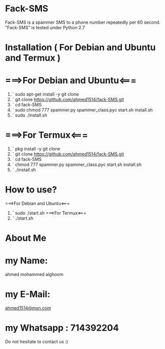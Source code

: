 # Fack-SMS
Fack-SMS is a spammer SMS to a phone number repeatedly per 60 second.
 "Fack-SMS" is tested under Python 2.7

# Installation ( For Debian and Ubuntu and Termux )
# ===>For Debian and Ubuntu<===
1. ` sudo apt-get install -y git clone 
2. ` git clone https://github.com/ahmed1514/fack-SMS.git 
3. ` cd fack-SMS 
4. ` sudo chmod 777 spammer.py spammer_class.pyc start.sh install.sh
5. ` sudo ./install.sh 

# ===>For Termux<===
1. ` pkg install -y git clone 
2. ` git clone https://github.com/ahmed1514/fack-SMS.git 
3. ` cd fack-SMS 
4. ` chmod 777 spammer.py spammer_class.pyc start.sh install.sh
5. ` ./install.sh 


# How to use?
===>For Debian and Ubuntu<===
1. ` sudo ./start.sh
===>For Termux<===
1. ` ./start.sh



# About Me
# my Name: 
  ahmed mohammed alghoom
# my E-Mail:
ahmed1514@msn.com
# my Whatsapp : 714392204

Do not hesitate to contact us :)
